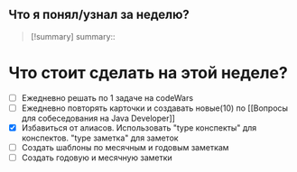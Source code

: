 
## Что я понял/узнал за неделю?

> [!summary]
> summary:: 


# Что стоит сделать на этой неделе?
- [ ] Ежедневно решать по 1 задаче на codeWars
- [ ] Ежедневно повторять карточки и создавать новые(10) по [[Вопросы для собеседования на Java Developer]] 
- [x] Избавиться от алиасов. Использовать "type конспекты" для конспектов. "type заметка" для заметок
- [ ] Создать шаблоны по месячным и годовым заметкам
- [ ] Создать годовую и месячную заметки
